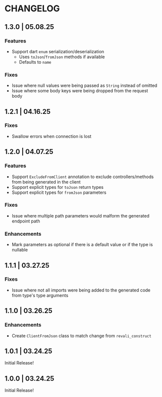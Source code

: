 # CHANGELOG

## 1.3.0 | 05.08.25

### Features

- Support dart `enum` serialization/deserialization
  - Uses `toJson`/`fromJson` methods if available
  - Defaults to `name`

### Fixes

- Issue where null values were being passed as `String` instead of omitted
- Issue where some body keys were being dropped from the request body

## 1.2.1 | 04.16.25

### Fixes

- Swallow errors when connection is lost

## 1.2.0 | 04.07.25

### Features

- Support `ExcludeFromClient` annotation to exclude controllers/methods from being generated in the client
- Support explicit types for `toJson` return types
- Support explicit types for `fromJson` parameters

### Fixes

- Issue where multiple path parameters would malform the generated endpoint path

### Enhancements

- Mark parameters as optional if there is a default value or if the type is nullable

## 1.1.1 | 03.27.25

### Fixes

- Issue where not all imports were being added to the generated code from type's type arguments

## 1.1.0 | 03.26.25

### Enhancements

- Create `ClientFromJson` class to match change from `revali_construct`

## 1.0.1 | 03.24.25

Initial Release!

## 1.0.0 | 03.24.25

Initial Release!
